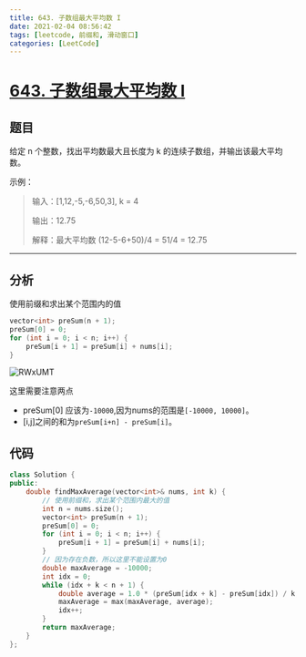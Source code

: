 ```yaml
---
title: 643. 子数组最大平均数 I
date: 2021-02-04 08:56:42
tags: [leetcode, 前缀和, 滑动窗口]
categories: [LeetCode]
---
```


# [643. 子数组最大平均数 I](https://leetcode-cn.com/problems/maximum-average-subarray-i/)

## 题目

给定 n 个整数，找出平均数最大且长度为 k 的连续子数组，并输出该最大平均数。

示例：

> 输入：[1,12,-5,-6,50,3], k = 4
>
> 输出：12.75
>
> 解释：最大平均数 (12-5-6+50)/4 = 51/4 = 12.75

---


## 分析

使用前缀和求出某个范围内的值

```C++
vector<int> preSum(n + 1);
preSum[0] = 0;
for (int i = 0; i < n; i++) {
	preSum[i + 1] = preSum[i] + nums[i];
}
```
![RWxUMT](https://gitee.com/yoyhm/oss/raw/master/uPic/RWxUMT.png)

这里需要注意两点

- preSum[0] 应该为`-10000`,因为nums的范围是`[-10000, 10000]`。
- [i,j]之间的和为`preSum[i+n] - preSum[i]`。

## 代码

```C++
class Solution {
public:
    double findMaxAverage(vector<int>& nums, int k) {
        // 使用前缀和，求出某个范围内最大的值
        int n = nums.size();
        vector<int> preSum(n + 1);
        preSum[0] = 0;
        for (int i = 0; i < n; i++) {
            preSum[i + 1] = preSum[i] + nums[i];
        }
        // 因为存在负数，所以这里不能设置为0
        double maxAverage = -10000;
        int idx = 0;
        while (idx + k < n + 1) {
            double average = 1.0 * (preSum[idx + k] - preSum[idx]) / k;
            maxAverage = max(maxAverage, average);
            idx++;
        }
        return maxAverage;
    }
};
```
